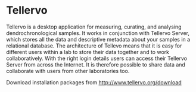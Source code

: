 # Tellervo

Tellervo is a desktop application for measuring, curating, and analysing dendrochronological samples. It works in conjunction with Tellervo Server, which stores all the data and descriptive metadata about your samples in a relational database. The architecture of Tellevo means that it is easy for different users within a lab to store their data together and to work collaboratively. With the right login details users can access their Tellervo Server from across the Internet. It is therefore possible to share data and collaborate with users from other laboratories too.

Download installation packages from http://www.tellervo.org/download
